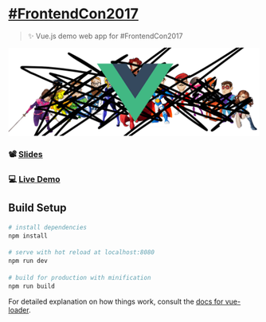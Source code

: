 # [#FrontendCon2017](https://frontend-con.io)

> ✨ Vue.js demo web app for #FrontendCon2017

![](./src/assets/new-logo.png)

### 📽 [Slides](https://speakerdeck.com/ianaya89/breaking-the-binary-world-with-vue-dot-js)
### 💻 [Live Demo](https://speakerdeck.com/ianaya89/breaking-the-binary-world-with-vue-dot-js)

## Build Setup

``` bash
# install dependencies
npm install

# serve with hot reload at localhost:8080
npm run dev

# build for production with minification
npm run build
```

For detailed explanation on how things work, consult the [docs for vue-loader](http://vuejs.github.io/vue-loader).